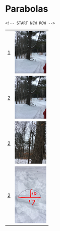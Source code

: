 # Parabolas
<table>
  
  <!-- START NEW ROW -->  
  <tr>
   <td>
      <a href="http://alpha.editor.p5js.org/full/HJIX5lqIG">1</a>
    </td>
    <td>
      <img src="https://raw.githubusercontent.com/woodstockcs/Parabolas/master/source-images/image1.jpeg" width="100">
    </td>
  </tr>
  <!-- END NEW ROW -->    
  
  
  <!-- START NEW ROW -->
  <tr>
   <td>
      <a href="http://alpha.editor.p5js.org/full/HJIX5lqIG">2</a>
    </td>
    <td>
      <img src="https://raw.githubusercontent.com/woodstockcs/Parabolas/master/source-images/image1.jpeg" width="100">
    </td>
  </tr>
  <!-- END NEW ROW -->  
  
  <!-- START NEW ROW -->
  <tr>
   <td>
      <a href="http://alpha.editor.p5js.org/full/B1OaEujUz">2</a>
    </td>
    <td>
      <img src="https://raw.githubusercontent.com/woodstockcs/Parabolas/master/source-images/image4.jpeg" width="100">
    </td>
  </tr>
  <!-- END NEW ROW -->  
  
    <!-- START NEW ROW -->
  <tr>
   <td>
      <a href="http://alpha.editor.p5js.org/full/ryTh3PsIM">2</a>
    </td>
    <td>
      <img src="https://raw.githubusercontent.com/woodstockcs/Parabolas/master/source-images/IMG_0329.JPG" width="100">
    </td>
  </tr>
  <!-- END NEW ROW -->  
  
</table>

